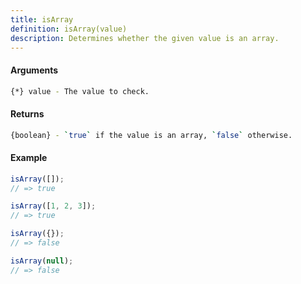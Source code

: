 ```yaml
---
title: isArray
definition: isArray(value)
description: Determines whether the given value is an array.
---
```



#### Arguments


```bash
{*} value - The value to check.
```


#### Returns


```bash
{boolean} - `true` if the value is an array, `false` otherwise.
```


#### Example


```ts
isArray([]);
// => true

isArray([1, 2, 3]);
// => true

isArray({}); 
// => false

isArray(null); 
// => false
```